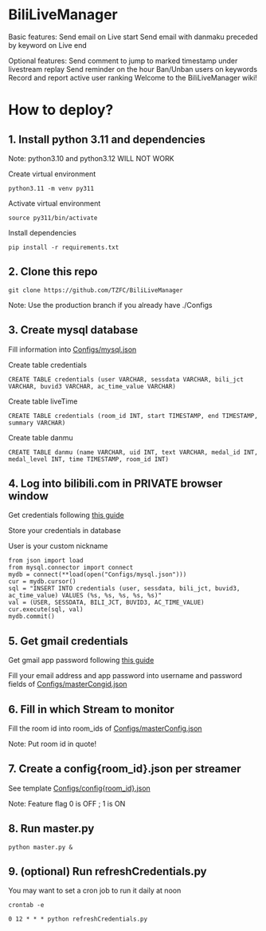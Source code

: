 # BiliLiveManager

Basic features:
  Send email on Live start
  Send email with danmaku preceded by keyword on Live end

Optional features:
  Send comment to jump to marked timestamp under livestream replay
  Send reminder on the hour
  Ban/Unban users on keywords
  Record and report active user ranking
Welcome to the BiliLiveManager wiki!

# How to deploy?
## 1. Install python **3.11** and dependencies
Note: python3.10 and python3.12 WILL NOT WORK

Create virtual environment
```
python3.11 -m venv py311
```

Activate virtual environment
```
source py311/bin/activate
```

Install dependencies
```
pip install -r requirements.txt
```
## 2. Clone this repo
```
git clone https://github.com/TZFC/BiliLiveManager
```
Note: Use the production branch if you already have ./Configs

## 3. Create mysql database
Fill information into [Configs/mysql.json](https://github.com/TZFC/BiliLiveManager/blob/main/Configs/mysql.json)

Create table credentials
```
CREATE TABLE credentials (user VARCHAR, sessdata VARCHAR, bili_jct VARCHAR, buvid3 VARCHAR, ac_time_value VARCHAR)
```

Create table liveTime
```
CREATE TABLE credentials (room_id INT, start TIMESTAMP, end TIMESTAMP, summary VARCHAR)
```

Create table danmu
```
CREATE TABLE danmu (name VARCHAR, uid INT, text VARCHAR, medal_id INT, medal_level INT, time TIMESTAMP, room_id INT)
```

## 4. Log into bilibili.com in **PRIVATE** browser window
Get credentials following [this guide](https://nemo2011.github.io/bilibili-api/#/get-credential)

Store your credentials in database

User is your custom nickname
```
from json import load
from mysql.connector import connect
mydb = connect(**load(open("Configs/mysql.json")))
cur = mydb.cursor()
sql = "INSERT INTO credentials (user, sessdata, bili_jct, buvid3, ac_time_value) VALUES (%s, %s, %s, %s, %s)"
val = (USER, SESSDATA, BILI_JCT, BUVID3, AC_TIME_VALUE)
cur.execute(sql, val)
mydb.commit()
```

## 5. Get gmail credentials
Get gmail app password following [this guide](https://support.google.com/mail/answer/185833?hl=en)

Fill your email address and app password into username and password fields of [Configs/masterCongid.json](https://github.com/TZFC/BiliLiveManager/blob/main/Configs/masterConfig.json)

## 6. Fill in which Stream to monitor
Fill the room id into room_ids of [Configs/masterConfig.json](https://github.com/TZFC/BiliLiveManager/blob/main/Configs/masterConfig.json)

Note: Put room id in quote!

## 7. Create a config{room_id}.json per streamer
See template [Configs/config{room_id}.json](https://github.com/TZFC/BiliLiveManager/blob/main/Configs/config%7Broom_id%7D.json)

Note: Feature flag 0 is OFF ; 1 is ON

## 8. Run master.py
```
python master.py &
```

## 9. (optional) Run refreshCredentials.py
You may want to set a cron job to run it daily at noon
```
crontab -e
```
```
0 12 * * * python refreshCredentials.py
```
